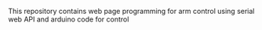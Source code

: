 This repository contains web page programming for arm control using serial web API and arduino code for control
